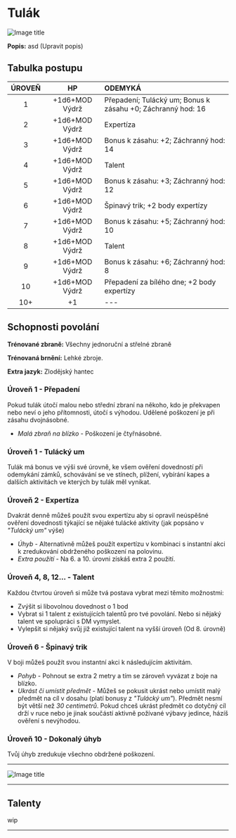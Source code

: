 # Tulák

![Image title](/assets/classes/rogue.webp)

**Popis:** asd (Upravit popis)

## Tabulka postupu

| ÚROVEŇ |       HP       | ODEMYKÁ                                                     |
| :----: | :------------: | :---------------------------------------------------------- |
|   1    | +1d6+MOD Výdrž | Přepadení; Tulácký um; Bonus k zásahu +0; Záchranný hod: 16 |
|   2    | +1d6+MOD Výdrž | Expertíza                                                   |
|   3    | +1d6+MOD Výdrž | Bonus k zásahu: +2; Záchranný hod: 14                       |
|   4    | +1d6+MOD Výdrž | Talent                                                      |
|   5    | +1d6+MOD Výdrž | Bonus k zásahu: +3; Záchranný hod: 12                       |
|   6    | +1d6+MOD Výdrž | Špinavý trik; +2 body expertízy                             |
|   7    | +1d6+MOD Výdrž | Bonus k zásahu: +5; Záchranný hod: 10                       |
|   8    | +1d6+MOD Výdrž | Talent                                                      |
|   9    | +1d6+MOD Výdrž | Bonus k zásahu: +6; Záchranný hod: 8                        |
|   10   | +1d6+MOD Výdrž | Přepadení za bílého dne; +2 body expertízy                  |
|  10+   |       +1       | ---                                                         |

## Schopnosti povolání

**Trénované zbraně:** Všechny jednoruční a střelné zbraně 

**Trénovaná brnění:** Lehké zbroje. 

**Extra jazyk:** Zlodějský hantec

### Úroveň 1 - Přepadení

Pokud tulák útočí malou nebo střední zbraní na někoho, kdo je překvapen nebo neví o jeho přítomnosti, útočí s výhodou. Udělené poškození je při zásahu dvojnásobné. 

- *Malá zbraň na blízko* - Poškození je čtyřnásobné.

### Úroveň 1 - Tulácký um

Tulák má bonus ve výši své úrovně, ke všem ověření dovedností při odemykání zámků, schovávání se ve stínech, plížení, vybírání kapes a dalších aktivitách ve kterých by tulák měl vynikat.

### Úroveň 2 - Expertíza

Dvakrát denně můžeš použít svou expertízu aby si opravil neúspěšné ověření dovednosti týkající se nějaké tulácké aktivity (jak popsáno v *"Tulácký um"* výše) 

- *Úhyb* - Alternativně můžeš použít expertízu v kombinaci s instantní akci k zredukování obdrženého poškození na polovinu. 
- *Extra použití* - Na 6. a 10. úrovni získáš extra 2 použití.

### Úroveň 4, 8, 12... - Talent

Každou čtvrtou úroveň si může tvá postava vybrat mezi těmito možnostmi:

- Zvýšit si libovolnou dovednost o 1 bod
- Vybrat si 1 talent z existujících talentů pro tvé povolání. Nebo si nějaký talent ve spolupráci s DM vymyslet.
- Vylepšit si nějaký svůj již existující talent na vyšší úroveň (Od 8. úrovně)

### Úroveň 6 - Špinavý trik

V boji můžeš použít svou instantní akci k následujícím aktivitám. 

- *Pohyb* - Pohnout se extra 2 metry a tím se zároveň vyvázat z boje na blízko. 
- *Ukrást či umístit předmět* - Můžeš se pokusit ukrást nebo umístit malý předmět na cíl v dosahu (platí bonusy z *"Tulácký um"*). Předmět nesmí být větší než *30 centimetrů*. Pokud chceš ukrást předmět co dotyčný cíl drží v ruce nebo je jinak součástí aktivně požívané výbavy jedince, házíš ověření s nevýhodou.

### Úroveň 10 - Dokonalý úhyb

Tvůj úhyb zredukuje všechno obdržené poškození.



---

![Image title](/assets/talent_banners/rogue.webp)

---

## Talenty

wip

---

